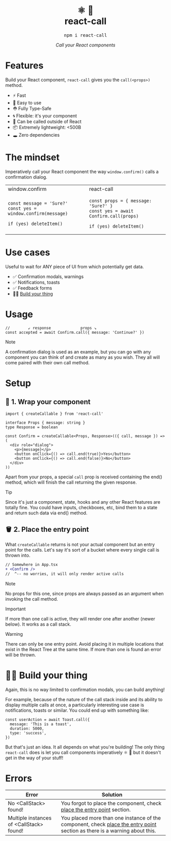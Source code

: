 <div align="center">
  <h1>
    ⚛️ 📡
    <br />
    react-call
  </h1>
  <pre>npm i react-call</pre>
  <i>Call your React components</i>
</div>

# Features

Build your React component, `react-call` gives you the `call(<props>)` method.

- ⚡️ Fast
- 🔰 Easy to use
- ⛑️ Fully Type-Safe
- 🌀 Flexible: it's your component
- 🤯 Can be called outside of React
- 📦 Extremely lightweight: <500B
- 🕳️ Zero dependencies

# The mindset

Imperatively call your React component the way `window.confirm()` calls a confirmation dialog.

<table>
<tr>
<td>window.confirm</td>
<td>react-call</td>
</tr>
<tr>
<td>

```tsx
const message = 'Sure?'
const yes = window.confirm(message)

if (yes) deleteItem()
```

</td>
<td>

```tsx
const props = { message: 'Sure?' }
const yes = await Confirm.call(props)

if (yes) deleteItem()
```

</td>
</tr>
</table>

# Use cases

Useful to wait for ANY piece of UI from which potentially get data.

- ✅ Confirmation modals, warnings
- ✅ Notifications, toasts
- ✅ Feedback forms
- 🧑‍🔧 [Build your thing](#-build-your-thing)

# Usage

```tsx
//        ↙ response             props ↘
const accepted = await Confirm.call({ message: 'Continue?' })
```

> [!NOTE]
> A confirmation dialog is used as an example, but you can go with any component you can think of and create as many as you wish. They all will come paired with their own call method.

# Setup

## 🎁 1. Wrap your component

```tsx
import { createCallable } from 'react-call'

interface Props { message: string }
type Response = boolean

const Confirm = createCallable<Props, Response>(({ call, message }) => (
  <div role="dialog">
    <p>{message}</p>
    <button onClick={() => call.end(true)}>Yes</button>
    <button onClick={() => call.end(false)}>No</button>
  </div>
))
```

Apart from your props, a special `call` prop is received containing the end() method, which will finish the call returning the given response.

> [!TIP]
> Since it's just a component, state, hooks and any other React features are totally fine. You could have inputs, checkboxes, etc, bind them to a state and return such data via end() method.

## 🪣 2. Place the entry point

What `createCallable` returns is not your actual component but an entry point for the calls. Let's say it's sort of a bucket where every single call is thrown into.

```diff
// Somewhere in App.tsx
+ <Confirm />
//  ^-- no worries, it will only render active calls
```

> [!NOTE]
> No props for this one, since props are always passed as an argument when invoking the call method.

> [!IMPORTANT]
> If more than one call is active, they will render one after another (newer below). It works as a call stack.

> [!WARNING]
> There can only be one entry point. Avoid placing it in multiple locations that exist in the React Tree at the same time. If more than one is found an error will be thrown.

# 🧑‍🔧 Build your thing

Again, this is no way limited to confirmation modals, you can build anything!

For example, because of the nature of the call stack inside and its ability to display multiple calls at once, a particularly interesting use case is notifications, toasts or similar. You could end up with something like:

```tsx
const userAction = await Toast.call({
  message: 'This is a toast',
  duration: 5000,
  type: 'success',
})
```

But that's just an idea. It all depends on what you're building! The only thing `react-call` does is let you call components imperatively ⚛️ 📡 but it doesn't get in the way of your stuff!

# Errors

Error | Solution
--- | ---
No \<CallStack> found! | You forgot to place the component, check [place the entry point](#-2-place-the-entry-point) section.
Multiple instances of \<CallStack> found! | You placed more than one instance of the component, check [place the entry point](#-2-place-the-entry-point) section as there is a warning about this.
